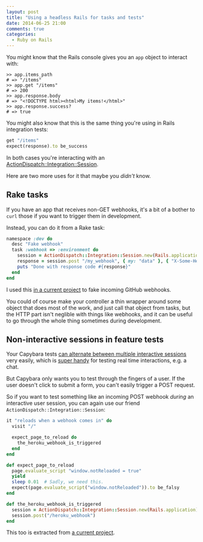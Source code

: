 ```yaml
---
layout: post
title: "Using a headless Rails for tasks and tests"
date: 2014-06-25 21:00
comments: true
categories:
  - Ruby on Rails
---
```


You might know that the Rails console gives you an `app` object to interact with:

```
>> app.items_path
# => "/items"
>> app.get "/items"
# => 200
>> app.response.body
# => "<!DOCTYPE html><html>My items!</html>"
>> app.response.success?
# => true
```

You might also know that this is the same thing you're using in Rails integration tests:

``` ruby
get "/items"
expect(response).to be_success
```

In both cases you're interacting with an [ActionDispatch::Integration::Session](http://api.rubyonrails.org/classes/ActionDispatch/Integration/Session.html).

Here are two more uses for it that maybe you *didn't* know.


## Rake tasks

If you have an app that receives non-GET webhooks, it's a bit of a bother to `curl` those if you want to trigger them in development.

Instead, you can do it from a Rake task:

``` ruby
namespace :dev do
  desc "Fake webhook"
  task :webhook => :environment do
    session = ActionDispatch::Integration::Session.new(Rails.application)
    response = session.post "/my_webhook", { my: "data" }, { "X-Some-Header" => "some value" }
    puts "Done with response code #{response}"
  end
end
```

I used this [in a current project](https://github.com/henrik/remit/blob/master/lib/tasks/dev_events.rake) to fake incoming GitHub webhooks.

You could of course make your controller a thin wrapper around some object that does most of the work, and just call that object from tasks, but the HTTP part isn't neglible with things like webhooks, and it can be useful to go through the whole thing sometimes during development.


## Non-interactive sessions in feature tests

Your Capybara tests [can alternate between multiple interactive sessions](http://blog.bruzilla.com/post/20889863144/using-multiple-capybara-sessions-in-rspec-request-specs) very easily, which is [super handy](https://github.com/henrik/remit/blob/master/spec/features/commits_spec.rb) for testing real time interactions, e.g. a chat.

But Capybara only wants you to test through the fingers of a user. If the user doesn't click to submit a form, you can't easily trigger a POST request.

So if you want to test something like an incoming POST webhook *during* an interactive user session, you can again use our friend `ActionDispatch::Integration::Session`:

``` ruby
it "reloads when a webhook comes in" do
  visit "/"

  expect_page_to_reload do
    the_heroku_webhook_is_triggered
  end
end

def expect_page_to_reload
  page.evaluate_script "window.notReloaded = true"
  yield
  sleep 0.01  # Sadly, we need this.
  expect(page.evaluate_script("window.notReloaded")).to be_falsy
end

def the_heroku_webhook_is_triggered
  session = ActionDispatch::Integration::Session.new(Rails.application)
  session.post("/heroku_webhook")
end
```

This too is extracted from [a current project](https://github.com/henrik/remit/blob/master/spec/features/heroku_webhook_spec.rb).
